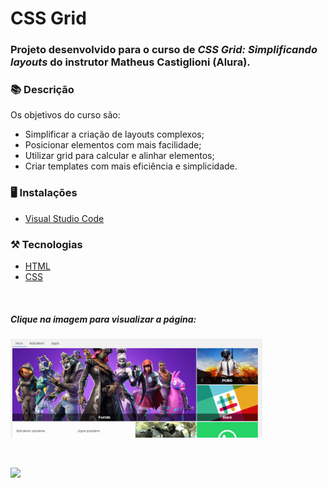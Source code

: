 # CSS Grid

### Projeto desenvolvido para o curso de *CSS Grid: Simplificando layouts* do instrutor Matheus Castiglioni (Alura).

### 📚  Descrição

Os objetivos do curso são:

- Simplificar a criação de layouts complexos;
- Posicionar elementos com mais facilidade; 
- Utilizar grid para calcular e alinhar elementos;
- Criar templates com mais eficiência e simplicidade.

### 🖥️  Instalações

- [Visual Studio Code](https://code.visualstudio.com/download)

### ⚒️  Tecnologias

- [HTML](https://developer.mozilla.org/en-US/docs/Web/HTML)
- [CSS](https://developer.mozilla.org/en-US/docs/Web/CSS)

&nbsp;

##### Clique na imagem para visualizar a página:


[<img src="assets/img/site.png" alt="Site" width="80%"/>](https://css-grid.claudinha.repl.co/)

&nbsp;


<a href="https://www.linkedin.com/in/claudia-nogueira-dos-anjos-b71726215/" target="_blank">
        <img src="https://img.shields.io/badge/claudiaanjos-%230077B5.svg?&style=for-the-badge&logo=linkedin&logoColor=white&link=mailto:https://www.linkedin.com/in/claudia-nogueira-dos-anjos-093407180/">
</a>
